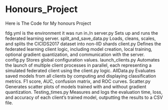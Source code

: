 # Honours_Project
Here is The Code for My honours Project

fdg.yml is the environment it was run in./n
server.py	Sets up and runs the federated learning server.
split_and_save_data.py	Loads, cleans, scales, and splits the CICIDS2017 dataset into non-IID shards
client.py	Defines the federated learning client logic, including model creation, local training, optional gradient quantization, and communication with the server.
config.py	Stores global configuration values.
launch_clients.py	Automates the launch of multiple client processes in parallel, each representing a simulated federated client using the client.py logic.
AllData.py	Evaluates saved models from all clients by computing and displaying classification metrics. F1 score, AUC, confusion matrix, and ROC curves.
Scatter.py	Generates scatter plots of models trained with and without gradient quantization.
Testing_times.py	Measures and logs the evaluation time, loss, and accuracy of each client’s trained model, outputting the results to a CSV file.
